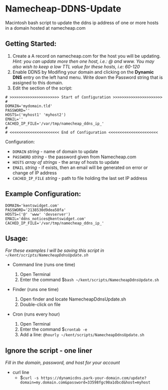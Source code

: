Namecheap-DDNS-Update
=====================

Macintosh bash script to update the ddns ip address of one or more hosts in a domain hosted at namecheap.com

Getting Started:
----------------
1. Create a A record on namecheap.com for the host you will be updating. _Hint: you can update more then one host, i.e.: @ and www. You may also wish to keep a low TTL value for these hosts, i.e: 60-120_
2. Enable DDNS by Modifing your domain and clicking on the **Dynamic DNS** entry on the left hand menu. Write down the Password string that is assigned to this domain.
3. Edit the section of the script:

```
# >>>>>>>>>>>>>>>>>>>>>> Start of Configuration >>>>>>>>>>>>>>>>>>>>>>
#
DOMAIN='mydomain.tld'
PASSWORD=''
HOSTS=('myhost1' 'myhost2')
EMAIL=''
CACHED_IP_FILE='/var/tmp/namecheap_ddns_ip_'
#
# <<<<<<<<<<<<<<<<<<<<<< End of Configuration <<<<<<<<<<<<<<<<<<<<<<
```
Configuration:
  * `DOMAIN` *string* - name of domain to update
  * `PASSWORD` *string* - the password given from Namecheap.com
  * `HOSTS` *array of strings* - the array of hosts to update
  * `EMAIL` *string* - if exists, then an email will be generated on error or change of IP address
  * `CACHED_IP_FILE` *string* - path to file holding the last set IP address  


Example Configuration:
----------------------
```
DOMAIN='kentswidget.com'
PASSWORD='2138530d9dea58fa'
HOSTS=('@' 'www' 'devserver')
EMAIL='ddns_notices@kentswidget.com'
CACHED_IP_FILE='/var/tmp/namecheap_ddns_ip_'
```

Usage:
------
_For these examples I will be saving this script in `~/kent/scripts/NamecheapDdnsUpdate.sh`_

- Command line (runs one time)
  1. Open Terminal
  2. Enter the command $`bash ~/kent/scripts/NamecheapDdnsUpdate.sh`


- Finder (runs one time)
  1. Open finder and locate NamecheapDdnsUpdate.sh
  2. Double-click on file


- Cron (runs every hour)
  1. Open Terminal
  2. Enter the command $`crontab -e`
  3. Add a line: `@hourly ~/kent/scripts/NamecheapDdnsUpdate.sh`

Ignore the script - one liner
-----------------------------
_Fill in the domain, password, and host for your account_
- curl line
  * $`curl -s https://dynamicdns.park-your-domain.com/update?domain=my.domain.com&password=33598fgc98a1dbcd&host=myhost`
